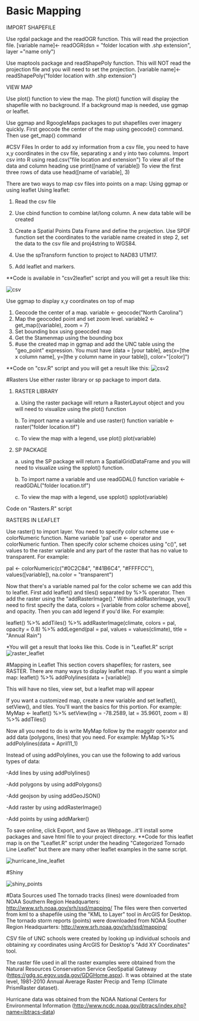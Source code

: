 # Basic Mapping
IMPORT SHAPEFILE

Use rgdal package and the readOGR function.  This will read the projection file.
[variable name]<- readOGR(dsn = "folder location with .shp extension", layer ="name only")

Use maptools package and readShapePoly function.  This will NOT read the projection 
file and you will need to set the projection.
[variable name]<- readShapePoly("folder location with .shp extension")

VIEW MAP

Use plot() function to view the map.  The plot() function will display the shapefile with no background.  If a background map is needed, use ggmap or leaflet.

Use ggmap and RgoogleMaps packages to put shapefiles over imagery quickly.  First geocode the center of the map using geocode() command.  Then use get_map() command 

#CSV Files
In order to add xy information from a csv file, you need to have x,y coordinates in the csv file, separating x and y into two columns.  Import csv into R using read.csv("file location and extension")
To view all of the data and column heading use print([name of variable])
To view the first three rows of data use head([name of variable], 3)

There are two ways to map csv files into points on a map: Using ggmap or using leaflet
Using leaflet:

1. Read the csv file

2. Use cbind function to combine lat/long column.  A new data table will be created

3. Create a Spatial Points Data Frame and define the projection.  Use SPDF function
   set the coordinates to the variable name created in step 2, set the data to the csv
   file and proj4string to WGS84.

4. Use the spTransform function to project to NAD83 UTM17.

5. Add leaflet and markers.

**Code is available in "csv2leaflet" script and you will get a result like this:

![csv](https://cloud.githubusercontent.com/assets/20543318/17519129/9ac0e95c-5e18-11e6-9cc6-daf8cc0d138a.JPG)

Use ggmap to display x,y coordinates on top of map
1. Geocode the center of a map.  variable <- geocode("North Carolina")
2. Map the geocoded point and set zoom level.  variable2 <- get_map((variable), zoom = 7)
3. Set bounding box using goeocded map
4. Get the Stamenmap using the bounding box
5. #use the created map in ggmap and add the UNC table using the "geo_point"
expression.  You must have (data = [your table], aes(x=[the x column name],
y=[the y column name in your table]), color="[color]")

**Code on "csv.R" script and you will get a result like this:
![csv2](https://cloud.githubusercontent.com/assets/20543318/17521919/239a0ccc-5e23-11e6-8ae2-2b9e2a657216.jpeg)


#Rasters
Use either raster library or sp package to import data.

1. RASTER LIBRARY
   
   a. Using the raster package will return a RasterLayout object and you will need to visualize using the plot() function
   
   b. To import name a variable and use raster() function 
      variable <- raster("folder location.tif")
   
   c. To view the map with a legend, use plot()
      plot(variable)

2. SP PACKAGE
   
   a. using the SP package will return a SpatialGridDataFrame and you will need to visualize using the spplot() function.
   
   b. To import name a variable and use readGDAL() function
      variable <- readGDAL("folder location.tif")
   
   c. To view the map with a legend, use spplot()
      spplot(variable)

Code on "Rasters.R" script


RASTERS IN LEAFLET

Use raster() to import layer.  You need to specify color scheme use <- colorNumeric function.  Name variable 'pal' use <- operator and colorNumeric funtion.  Then specify color scheme choices using "c()", set values to the raster variable and any part of the raster that has no value to transparent.  For example:

pal <- colorNumeric(c("#0C2C84", "#41B6C4", "#FFFFCC"), values([variable]), na.color = "transparent")

Now that there's a variable named pal for the color scheme we can add this to leaflet.  First add leaflet() and  tiles() separated by %>% operator.  Then add the raster using the "addRasterImage()."  Within addRasterImage, you'll need to first specify the data, colors = [variable from color scheme above], and opacity.  Then you can add legend if you'd like.  For example:

leaflet() %>% addTiles() %>%
addRasterImage(climate, colors = pal, opacity = 0.8) %>%
  addLegend(pal = pal, values = values(climate), title = "Annual Rain")

*You will get a result that looks like this.  Code is in "Leaflet.R" script
![raster_leaflet](https://cloud.githubusercontent.com/assets/20543318/17521927/2b5cd548-5e23-11e6-9561-62258babb455.jpeg)

#Mapping in Leaflet
This section covers shapefiles; for rasters, see RASTER.  There are many ways to display leaflet map.  If you want a simple map:
leaflet() %>% addPolylines(data = [variable])

This will have no tiles, view set, but a leaflet map will appear

If you want a customized map, create a new variable and set leaflet(), setView(),
and tiles.  You'll want the basics for this portion.  For example:
MyMap <- leaflet() %>% setView(lng = -78.2589, lat = 35.9601, zoom = 8)  %>% addTiles()

Now all you need to do is write MyMap follow by the maggitr operator and add
data (polygons, lines) that you need.  For example:
MyMap %>% addPolylines(data = April11_1) 

Instead of using addPolylines, you can use the following to add various types of data:

-Add lines by using addPolylines()

-Add polygons by using addPolygons()

-Add geojson by using addGeoJSON()

-Add raster by using addRasterImage()

-Add points by using addMarker()

To save online, click Export, and Save as Webpage...it'll install some packages and save html file to your project directory.  **Code for this leaflet map is on the "Leaflet.R" script under the heading "Categorized Tornado Line Leaflet" but there are many other leaflet examples in the same script.

![hurricane_line_leaflet](https://cloud.githubusercontent.com/assets/20543318/17524043/d9eb5a6a-5e2a-11e6-949b-a2e544777bce.jpeg)

#Shiny

![shiny_points](https://cloud.githubusercontent.com/assets/20543318/17521928/2d4a8404-5e23-11e6-9b13-aeb6651ff7eb.JPG)

#Data Sources used
The tornado tracks (lines) were downloaded from NOAA Southern Region Headquarters: http://www.srh.noaa.gov/srh/ssd/mapping/   The files were then converted from kml to a shapefile using the "KML to Layer" tool in ArcGIS for Desktop.  The tornado storm reports (points) were downloaded from NOAA Souther Region Headquarters: http://www.srh.noaa.gov/srh/ssd/mapping/

CSV file of UNC schools were created by looking up individual schools and obtaining xy coordinates using ArcGIS for Desktop's "Add XY Coordinates" tool.

The raster file used in all the raster examples were obtained from the Natural Resources Conservation Service GeoSpatial Gateway (https://gdg.sc.egov.usda.gov/GDGHome.aspx).  It was obtained at the state level, 1981-2010 Annual Average Raster Precip and Temp (Climate PrismRaster dataset).

Hurricane data was obtained from the NOAA National Centers for Environmental Information (http://www.ncdc.noaa.gov/ibtracs/index.php?name=ibtracs-data)
